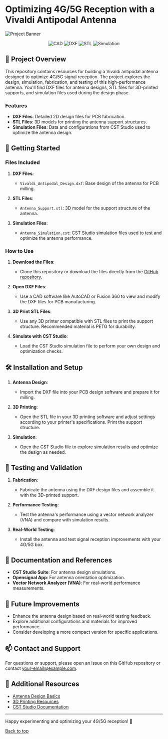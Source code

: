 # Optimizing 4G/5G Reception with a Vivaldi Antipodal Antenna

![Project Banner](https://example.com/project-banner.png)

<p align="center">
    <img src="https://img.shields.io/badge/language-CAD-%23ff5722.svg?style=for-the-badge&logo=autodesk" alt="CAD">
    <img src="https://img.shields.io/badge/format-DXF-blue.svg?style=for-the-badge&logo=autodesk" alt="DXF">
    <img src="https://img.shields.io/badge/format-STL-red.svg?style=for-the-badge&logo=solidworks" alt="STL">
    <img src="https://img.shields.io/badge/format-Simulation-yellow.svg?style=for-the-badge&logo=cst" alt="Simulation">
</p>

## :open_book: Project Overview

This repository contains resources for building a Vivaldi antipodal antenna designed to optimize 4G/5G signal reception. The project explores the design, simulation, fabrication, and testing of this high-performance antenna. You'll find DXF files for antenna designs, STL files for 3D-printed supports, and simulation files used during the design phase.

### Features

- **DXF Files**: Detailed 2D design files for PCB fabrication.
- **STL Files**: 3D models for printing the antenna support structures.
- **Simulation Files**: Data and configurations from CST Studio used to optimize the antenna design.

## :rocket: Getting Started

### Files Included

1. **DXF Files**: 
   - `Vivaldi_Antipodal_Design.dxf`: Base design of the antenna for PCB milling.

2. **STL Files**:
   - `Antenna_Support.stl`: 3D model for the support structure of the antenna.

3. **Simulation Files**:
   - `Antenna_Simulation.cst`: CST Studio simulation files used to test and optimize the antenna performance.

### How to Use

1. **Download the Files**:
   - Clone this repository or download the files directly from the [GitHub repository](https://github.com/your-repo-link).

2. **Open DXF Files**:
   - Use a CAD software like AutoCAD or Fusion 360 to view and modify the DXF files for PCB manufacturing.

3. **3D Print STL Files**:
   - Use any 3D printer compatible with STL files to print the support structure. Recommended material is PETG for durability.

4. **Simulate with CST Studio**:
   - Load the CST Studio simulation file to perform your own design and optimization checks.

## 🛠️ Installation and Setup

1. **Antenna Design**:
   - Import the DXF file into your PCB design software and prepare it for milling.

2. **3D Printing**:
   - Open the STL file in your 3D printing software and adjust settings according to your printer's specifications. Print the support structure.

3. **Simulation**:
   - Open the CST Studio file to explore simulation results and optimize the design as needed.

## :test_tube: Testing and Validation

1. **Fabrication**:
   - Fabricate the antenna using the DXF design files and assemble it with the 3D-printed support.

2. **Performance Testing**:
   - Test the antenna's performance using a vector network analyzer (VNA) and compare with simulation results.

3. **Real-World Testing**:
   - Install the antenna and test signal reception improvements with your 4G/5G box.

## :memo: Documentation and References

- **CST Studio Suite**: For antenna design simulations.
- **Opensignal App**: For antenna orientation optimization.
- **Vector Network Analyzer (VNA)**: For real-world performance measurements.

## :wrench: Future Improvements

- Enhance the antenna design based on real-world testing feedback.
- Explore additional configurations and materials for improved performance.
- Consider developing a more compact version for specific applications.

## :mailbox: Contact and Support

For questions or support, please open an issue on this GitHub repository or contact [your-email@example.com](mailto:your-email@example.com).

## :book: Additional Resources

- [Antenna Design Basics](https://example.com/antenna-design)
- [3D Printing Resources](https://example.com/3d-printing)
- [CST Studio Documentation](https://example.com/cst-docs)

---

Happy experimenting and optimizing your 4G/5G reception! 🌟

[Back to top](#diy-optimizing-4g5g-reception-with-a-vivaldi-antipodal-antenna)
